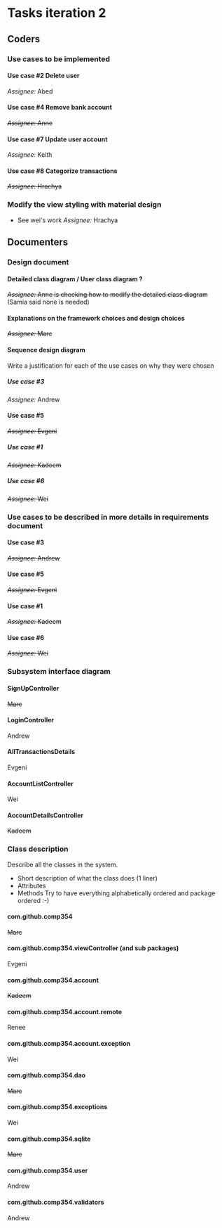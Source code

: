 # Tasks iteration 2
## Coders
### Use cases to be implemented
#### Use case #2 Delete user
*Assignee:* Abed

#### Use case #4 Remove bank account
~~*Assignee:* Anne~~

#### Use case #7 Update user account
*Assignee:* Keith

#### Use case #8 Categorize transactions
~~*Assignee:* Hrachya~~

### Modify the view styling with material design
* See wei's work
*Assignee:* Hrachya

## Documenters
### Design document
#### Detailed class diagram / User class diagram ?
~~*Assignee:* Anne is checking how to modify the detailed class diagram~~
(Samia said none is needed)
#### Explanations on the framework choices and design choices
~~*Assignee:* Marc~~
#### Sequence design diagram
Write a justification for each of the use cases on why they were chosen
##### Use case #3
*Assignee:* Andrew

#### Use case #5
~~*Assignee:* Evgeni~~

##### Use case #1
~~*Assignee:* Kadeem~~

##### Use case #6
~~*Assignee:* Wei~~

### Use cases to be described in more details in requirements document
#### Use case #3
~~*Assignee:* Andrew~~

#### Use case #5
~~*Assignee:* Evgeni~~

#### Use case #1
~~*Assignee:* Kadeem~~

#### Use case #6
~~*Assignee:* Wei~~

### Subsystem interface diagram
#### SignUpController
~~Marc~~
#### LoginController
Andrew
#### AllTransactionsDetails
Evgeni
#### AccountListController
Wei
#### AccountDetailsController
~~Kadeem~~

### Class description
Describe all the classes in the system.
* Short description of what the class does (1 liner)
* Attributes
* Methods
Try to have everything alphabetically ordered and package ordered :-)
#### com.github.comp354
~~Marc~~
#### com.github.comp354.viewController (and sub packages)
Evgeni
#### com.github.comp354.account
~~Kadeem~~
#### com.github.comp354.account.remote
Renee
#### com.github.comp354.account.exception
Wei
#### com.github.comp354.dao
~~Marc~~
#### com.github.comp354.exceptions
Wei
#### com.github.comp354.sqlite
~~Marc~~
#### com.github.comp354.user
Andrew
#### com.github.comp354.validators
Andrew

